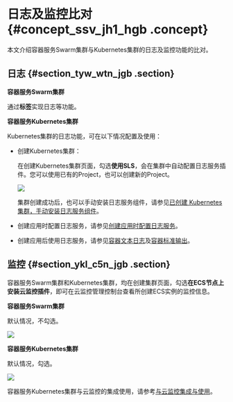 # 日志及监控比对 {#concept_ssv_jh1_hgb .concept}

本文介绍容器服务Swarm集群与Kubernetes集群的日志及监控功能的比对。

## 日志 {#section_tyw_wtn_jgb .section}

**容器服务Swarm集群**

通过**标签**实现日志等功能。

**容器服务Kubernetes集群**

Kubernetes集群的日志功能，可在以下情况配置及使用：

-   创建Kubernetes集群：

    在创建Kubernetes集群页面，勾选**使用SLS**，会在集群中自动配置日志服务插件。您可以使用已有的Project，也可以创建新的Project。

    ![](http://static-aliyun-doc.oss-cn-hangzhou.aliyuncs.com/assets/img/84981/156751146236258_zh-CN.png)

    集群创建成功后，也可以手动安装日志服务组件，请参见[已创建 Kubernetes 集群，手动安装日志服务组件](../../../../cn.zh-CN/Kubernetes集群用户指南/日志管理/使用日志服务进行Kubernetes日志采集.md#section_shf_y5r_gfb)。

-   创建应用时配置日志服务，请参见[创建应用时配置日志服务](../../../../cn.zh-CN/Kubernetes集群用户指南/日志管理/使用日志服务进行Kubernetes日志采集.md#section_g3f_y5r_gfb)。
-   创建应用后使用日志服务，请参见[容器文本日志](../../../../cn.zh-CN/数据采集/Logtail采集/容器日志采集/容器文本日志.md#)及[容器标准输出](../../../../cn.zh-CN/数据采集/Logtail采集/容器日志采集/容器标准输出.md#)。

## 监控 {#section_ykl_c5n_jgb .section}

容器服务Swarm集群和Kubernetes集群，均在创建集群页面，勾选**在ECS节点上安装云监控插件**，即可在云监控管理控制台查看所创建ECS实例的监控信息。

**容器服务Swarm集群**

默认情况，不勾选。

![](http://static-aliyun-doc.oss-cn-hangzhou.aliyuncs.com/assets/img/84981/156751146236276_zh-CN.png)

**容器服务Kubernetes集群**

默认情况，勾选。

![](http://static-aliyun-doc.oss-cn-hangzhou.aliyuncs.com/assets/img/84981/156751146236277_zh-CN.png)

容器服务Kubernetes集群与云监控的集成使用，请参考[与云监控集成与使用](../../../../cn.zh-CN/用户指南/Kubernetes集群/负载均衡及路由管理/与云监控集成与使用.md#)。

